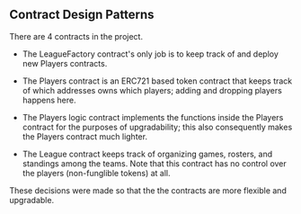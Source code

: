 ## Contract Design Patterns

There are 4 contracts in the project.

- The LeagueFactory contract's only job is to keep track of and deploy new Players contracts.

- The Players contract is an ERC721 based token contract that keeps track of which addresses owns which players; adding and dropping players happens here.

- The Players logic contract implements the functions inside the Players contract for the purposes of upgradability; this also consequently makes the Players contract much lighter.

- The League contract keeps track of organizing games, rosters, and standings among the teams. Note that this contract has no control over the players (non-funglible tokens) at all.

These decisions were made so that the the contracts are more flexible and upgradable.

